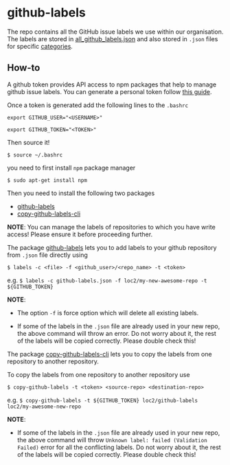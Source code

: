 # github-labels
The repo contains all the GitHub issue labels we use within our organisation. The labels are stored in [all_github_labels.json](https://github.com/loc2/github-labels/blob/master/all_github_labels.json) and also stored in `.json` files for specific [categories](https://github.com/loc2/github-labels/tree/master/label-categories).

## How-to
A github token provides API access to npm packages that help to manage github issue labels. You can generate a personal token follow [this guide](https://help.github.com/articles/creating-a-personal-access-token-for-the-command-line/).

Once a token is generated add the following lines to the `.bashrc`

`export GITHUB_USER="<USERNAME>"`

`export GITHUB_TOKEN="<TOKEN>"`

Then source it!

`$ source ~/.bashrc`

you need to first install `npm` package manager

`$ sudo apt-get install npm`

Then you need to install the following two packages
* [github-labels](https://github.com/popomore/github-labels)
* [copy-github-labels-cli](https://github.com/jvandemo/copy-github-labels-cli)

**NOTE**: You can manage the labels of repositories to which you have write access! Please ensure it before proceeding further.

The package [github-labels](https://github.com/popomore/github-labels) lets you to add labels to your github repository from `.json` file directly using

`$ labels -c <file> -f <github_user>/<repo_name> -t <token>`

e.g. `$ labels -c github-labels.json -f loc2/my-new-awesome-repo -t ${GITHUB_TOKEN}`

**NOTE**: 

* The option `-f` is force option which will delete all existing labels.

* If some of the labels in the `.json` file are already used in your new repo, the above command will throw an error. Do not worry about it, the rest of the labels will be copied correctly. Please double check this! 

The package [copy-github-labels-cli](https://github.com/jvandemo/copy-github-labels-cli) lets you to copy the labels from one repository to another repository.

To copy the labels from one repository to another repository use

`$ copy-github-labels -t <token> <source-repo> <destination-repo>`

e.g. `$ copy-github-labels -t ${GITHUB_TOKEN} loc2/github-labels loc2/my-awesome-new-repo`

**NOTE**:
* If some of the labels in the `.json` file are already used in your new repo, the above command will throw `Unknown label: failed (Validation Failed)` error for all the conflicting labels. Do not worry about it, the rest of the labels will be copied correctly. Please double check this!
